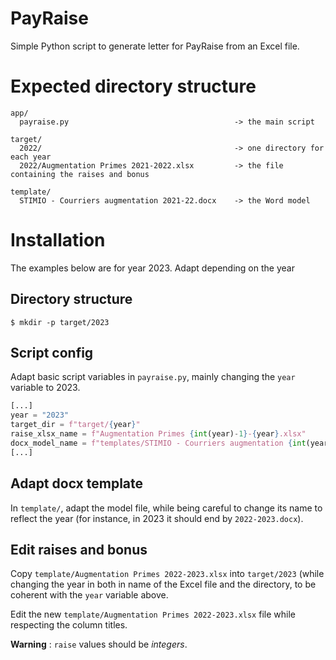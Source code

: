 # PayRaise
Simple Python script to generate letter for PayRaise from an Excel file.

# Expected directory structure

```
app/
  payraise.py                                     -> the main script

target/
  2022/                                           -> one directory for each year
  2022/Augmentation Primes 2021-2022.xlsx         -> the file containing the raises and bonus

template/
  STIMIO - Courriers augmentation 2021-22.docx    -> the Word model 
```

# Installation

The examples below are for year 2023. Adapt depending on the year

## Directory structure

```shell
$ mkdir -p target/2023
```
## Script config

Adapt basic script variables in `payraise.py`, mainly changing the `year` variable to 2023.

```python
[...]
year = "2023"
target_dir = f"target/{year}"
raise_xlsx_name = f"Augmentation Primes {int(year)-1}-{year}.xlsx"
docx_model_name = f"templates/STIMIO - Courriers augmentation {int(year)-1}-{year}.docx"
[...]
```

## Adapt docx template

In `template/`, adapt the model file, while being careful to change its name to reflect the year (for instance, in 2023 it should end by `2022-2023.docx`).

## Edit raises and bonus
Copy `template/Augmentation Primes 2022-2023.xlsx` into `target/2023` (while changing the year in both in name of the Excel file and the directory, to be
coherent with the `year` variable above.

Edit the new `template/Augmentation Primes 2022-2023.xlsx` file while respecting the column titles.

**Warning** : `raise` values should be *integers*.
